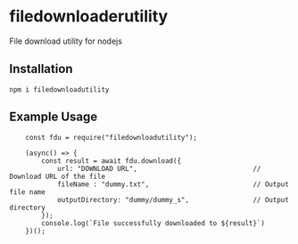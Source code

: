 # filedownloaderutility
File download utility for nodejs

## Installation
``
    npm i filedownloadutility
``

## Example Usage

```
    const fdu = require("filedownloadutility");

    (async() => {
        const result = await fdu.download({
            url: "DOWNLOAD URL",                             // Download URL of the file
            fileName : "dummy.txt",                          // Output file name
            outputDirectory: "dummy/dummy_s",                // Output directory
        });
        console.log(`File successfully downloaded to ${result}`)
    })();

```